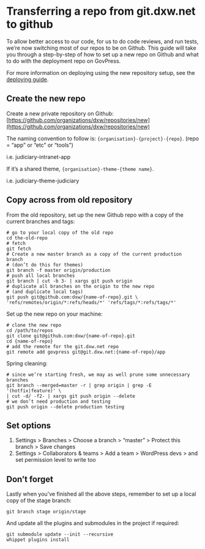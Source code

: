 ---
---

# Transferring a repo from git.dxw.net to github

To allow better access to our code, for us to do code reviews, and run tests,
we’re now switching most of our repos to be on Github. This guide will take you
through a step-by-step of how to set up a new repo on Github and what to do with
the deployment repo on GovPress.

For more information on deploying using the new repository setup, see the
[deploying
guide](https://github.com/dxw/playbook/blob/master/guides/deploying.md).

## Create the new repo

Create a new private repository on Github:
[https://github.com/organizations/dxw/repositories/new](https://github.com/organizations/dxw/repositories/new)

The naming convention to follow is: `{organisation}-{project}-{repo}`. (repo =
“app” or “etc” or “tools”)

i.e. judiciary-intranet-app

If it’s a shared theme, `{organisation}-theme-{theme name}`.

i.e. judiciary-theme-judiciary

## Copy across from old repository

From the old repository, set up the new Github repo with a copy of the current
branches and tags:

```
# go to your local copy of the old repo
cd the-old-repo
# fetch
git fetch
# Create a new master branch as a copy of the current production branch
# (don’t do this for themes)
git branch -f master origin/production
# push all local branches
git branch | cut -b 3- | xargs git push origin
# duplicate all branches on the origin to the new repo
# (and duplicate local tags)
git push git@github.com:dxw/{name-of-repo}.git \
'refs/remotes/origin/*:refs/heads/*' 'refs/tags/*:refs/tags/*'
```

Set up the new repo on your machine:

```
# clone the new repo
cd /path/to/repos
git clone git@github.com:dxw/{name-of-repo}.git
cd {name-of-repo}
# add the remote for the git.dxw.net repo
git remote add govpress git@git.dxw.net:{name-of-repo}/app
```

Spring cleaning:

```
# since we’re starting fresh, we may as well prune some unnecessary branches
git branch --merged=master -r | grep origin | grep -E '(hotfix|feature)' \
| cut -d/ -f2- | xargs git push origin --delete
# we don’t need production and testing
git push origin --delete production testing
```

## Set options

1. Settings > Branches > Choose a branch > “master” > Protect this branch > Save
   changes
1. Settings > Collaborators & teams > Add a team > WordPress devs > and
   set permission level to write too

## Don’t forget

Lastly when you’ve finished all the above steps, remember to set up a local copy
of the stage branch:

```
git branch stage origin/stage
```

And update all the plugins and submodules in the project if required:

```
git submodule update --init --recursive
whippet plugins install
```
